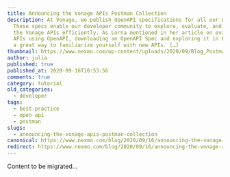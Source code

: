 ```yaml
---
title: Announcing the Vonage APIs Postman Collection
description: At Vonage, we publish OpenAPI specifications for all our APIs.
  These specs enable our developer community to explore, evaluate, and integrate
  the Vonage APIs efficiently. As Lorna mentioned in her article on evaluating
  APIs using OpenAPI, downloading an OpenAPI Spec and exploring it in Postman is
  a great way to familiarize yourself with new APIs. […]
thumbnail: https://www.nexmo.com/wp-content/uploads/2020/09/Blog_Postman_1200x600.png
author: julia
published: true
published_at: 2020-09-16T10:53:56
comments: true
category: tutorial
old_categories:
  - developer
tags:
  - best-practice
  - open-api
  - postman
slugs:
  - announcing-the-vonage-apis-postman-collection
canonical: https://www.nexmo.com/blog/2020/09/16/announcing-the-vonage-apis-postman-collection
redirect: https://www.nexmo.com/blog/2020/09/16/announcing-the-vonage-apis-postman-collection
---
```

Content to be migrated...